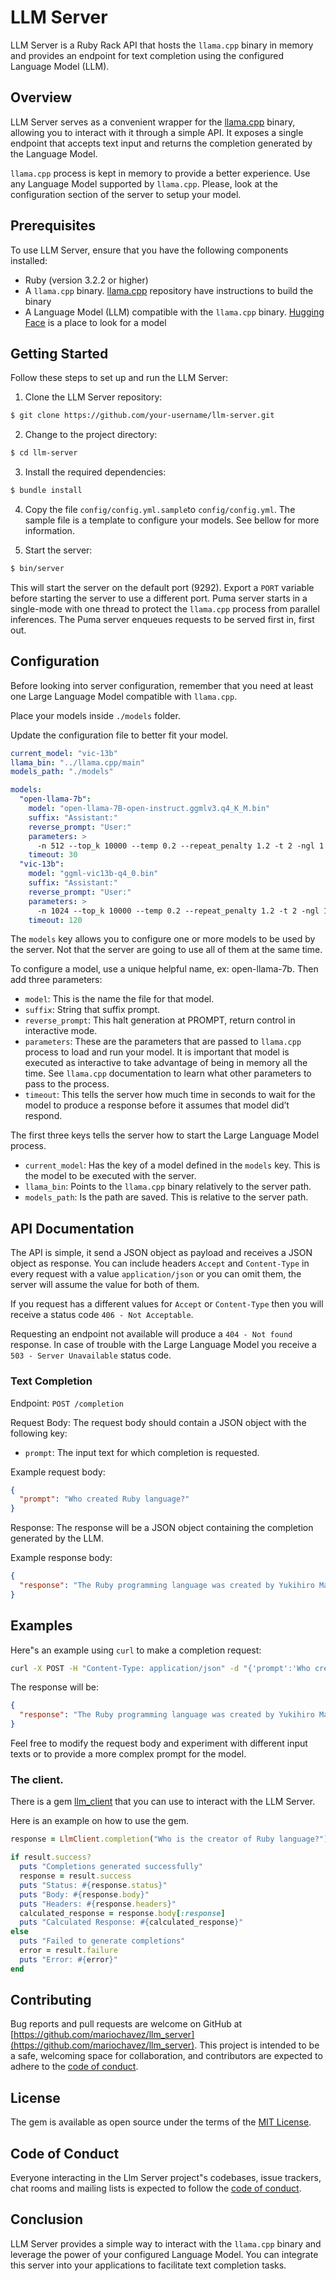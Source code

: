 # LLM Server
LLM Server is a Ruby Rack API that hosts the `llama.cpp` binary in memory and provides an endpoint for text completion using the configured Language Model (LLM).

## Overview
LLM Server serves as a convenient wrapper for the [llama.cpp](https://github.com/ggerganov/llama.cpp) binary,
allowing you to interact with it through a simple API. It exposes a single endpoint that accepts text input
and returns the completion generated by the Language Model.

`llama.cpp` process is kept in memory to provide a better experience. Use any Language Model supported by `llama.cpp`.
Please, look at the configuration section of the server to setup your model.

## Prerequisites
To use LLM Server, ensure that you have the following components installed:

- Ruby (version 3.2.2 or higher)
- A `llama.cpp` binary. [llama.cpp](https://github.com/ggerganov/llama.cpp) repository have instructions to build the binary
- A Language Model (LLM) compatible with the `llama.cpp` binary. [Hugging Face](https://huggingface.co/models?pipeline_tag=text-generation&sort=downloads) is a place to look for a model

## Getting Started

Follow these steps to set up and run the LLM Server:

1. Clone the LLM Server repository:

```bash
$ git clone https://github.com/your-username/llm-server.git
```

2. Change to the project directory:

```bash
$ cd llm-server
```

3. Install the required dependencies:

```bash
$ bundle install
```

4. Copy the file `config/config.yml.sample`to `config/config.yml`. The sample file is a template to configure your models. See bellow for more information.

5. Start the server:

```bash
$ bin/server
```

This will start the server on the default port (9292). Export a `PORT` variable before starting the server to use a different port. Puma server starts in a single-mode with one thread to
protect the `llama.cpp` process from parallel inferences. The Puma server enqueues requests to be served first in, first out.

## Configuration
Before looking into server configuration, remember that you need at least one Large Language Model compatible with `llama.cpp`.

Place your models inside `./models` folder.

Update the configuration file to better fit your model.

```yaml
current_model: "vic-13b"
llama_bin: "../llama.cpp/main"
models_path: "./models"

models:
  "open-llama-7b":
    model: "open-llama-7B-open-instruct.ggmlv3.q4_K_M.bin"
    suffix: "Assistant:"
    reverse_prompt: "User:"
    parameters: >
      -n 512 --top_k 10000 --temp 0.2 --repeat_penalty 1.2 -t 2 -ngl 1
    timeout: 30
  "vic-13b":
    model: "ggml-vic13b-q4_0.bin"
    suffix: "Assistant:"
    reverse_prompt: "User:"
    parameters: >
      -n 1024 --top_k 10000 --temp 0.2 --repeat_penalty 1.2 -t 2 -ngl 1
    timeout: 120
```

The `models` key allows you to configure one or more models to be used by the server. Not that the server are going to use all of them at the same time.

To configure a model, use a unique helpful name, ex: open-llama-7b. Then add three parameters:
- `model`: This is the name the file for that model.
- `suffix`: String that suffix prompt.
- `reverse_prompt`: This halt generation at PROMPT, return control in interactive mode.
- `parameters`: These are the parameters that are passed to `llama.cpp` process to load and run your model. It is important that model is executed as interactive to take advantage of being in memory all the time. See `llama.cpp` documentation to learn what other parameters to pass to the process.
- `timeout`: This tells the server how much time in seconds to wait for the model to produce a response before it assumes that model did’t respond.

The first three keys tells the server how to start the Large Language Model process.
- `current_model`: Has the key of a model defined in the `models` key. This is the model to be executed with the server.
- `llama_bin`: Points to the `llama.cpp` binary relatively to the server path.
- `models_path`: Is the path are saved. This is relative to the server path.

## API Documentation
The API is simple, it send a JSON object as payload and receives a JSON object as response. You can include headers `Accept` and `Content-Type` in every request with a value `application/json` or you can omit them, the server will assume the value for both of them.

If you request has a different values for `Accept` or `Content-Type` then you will receive a status code `406 - Not Acceptable`.

Requesting an endpoint not available will produce a `404 - Not found` response. In case of trouble with the Large Language Model you receive a `503 - Server Unavailable` status code.

### Text Completion

Endpoint: `POST /completion`

Request Body:
The request body should contain a JSON object with the following key:

- `prompt`: The input text for which completion is requested.

Example request body:

```json
{
  "prompt": "Who created Ruby language?"
}
```

Response:
The response will be a JSON object containing the completion generated by the LLM.

Example response body:

```json
{
  "response": "The Ruby programming language was created by Yukihiro Matsumoto in the late 1990s. He wanted to create a simple, intuitive and dynamic language that could be used for various purposes such as web development, scripting and data analysis."
}
```

## Examples
Here"s an example using `curl` to make a completion request:

```bash
curl -X POST -H "Content-Type: application/json" -d "{'prompt':'Who created Ruby language?'}" http://localhost:9292/completion
```

The response will be:

```json
{
  "response": "The Ruby programming language was created by Yukihiro Matsumoto in the late 1990s. He wanted to create a simple, intuitive and dynamic language that could be used for various purposes such as web development, scripting and data analysis."
}
```

Feel free to modify the request body and experiment with different input texts or to provide a more complex prompt for the model.

### The client.

There is a gem [llm_client](https://rubygems.org/gems/llm_client) that you can use to interact with the LLM Server.

Here is an example on how to use the gem.

```ruby
response = LlmClient.completion("Who is the creator of Ruby language?")

if result.success?
  puts "Completions generated successfully"
  response = result.success
  puts "Status: #{response.status}"
  puts "Body: #{response.body}"
  puts "Headers: #{response.headers}"
  calculated_response = response.body[:response]
  puts "Calculated Response: #{calculated_response}"
else
  puts "Failed to generate completions"
  error = result.failure
  puts "Error: #{error}"
end
```

## Contributing

Bug reports and pull requests are welcome on GitHub at [https://github.com/mariochavez/llm_server](https://github.com/mariochavez/llm_server).
This project is intended to be a safe, welcoming space for collaboration, and contributors are expected to adhere to the [code of conduct](https://github.com/mariochavez/llm_server/blob/main/CODE_OF_CONDUCT.md).

## License

The gem is available as open source under the terms of the [MIT License](https://github.com/mariochavez/llm_server/blob/main/LICENSE.txt).

## Code of Conduct

Everyone interacting in the Llm Server project"s codebases, issue trackers, chat rooms and mailing lists is expected to follow the [code of conduct](https://github.com/mariochavez/llm_server/blob/main/CODE_OF_CONDUCT.md).

## Conclusion
LLM Server provides a simple way to interact with the `llama.cpp` binary and leverage the power of your configured Language Model. You can integrate this server into your applications to facilitate text completion tasks.

